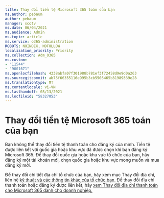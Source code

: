 ```yaml
---
title: Thay đổi tiền tệ Microsoft 365 toán của bạn
ms.author: pebaum
author: pebaum
manager: scotv
ms.date: 06/04/2021
ms.audience: Admin
ms.topic: article
ms.service: o365-administration
ROBOTS: NOINDEX, NOFOLLOW
localization_priority: Priority
ms.collection: Adm_O365
ms.custom:
- "11544"
- "9001671"
ms.openlocfilehash: 4238abfa07f301988b781ef3f72458d9e9d0a263
ms.sourcegitcommit: ab75f66355116e995b3cb5505465b31989339e28
ms.translationtype: MT
ms.contentlocale: vi-VN
ms.lasthandoff: 08/13/2021
ms.locfileid: "58327053"
---
```

# <a name="change-your-microsoft-365-billing-currency"></a>Thay đổi tiền tệ Microsoft 365 toán của bạn

Bạn không thể thay đổi tiền tệ thanh toán cho đăng ký của mình. Tiền tệ được liên kết với quốc gia hoặc khu vực đã được chọn khi bạn đăng ký Microsoft 365. Để thay đổi quốc gia hoặc khu vực tổ chức của bạn, hãy đăng ký một tài khoản mới, chọn quốc gia hoặc khu vực mong muốn và mua đăng ký mới. 

Để thay đổi chi tiết địa chỉ tổ chức của bạn, hãy xem mục Thay đổi địa chỉ, liên hệ [kỹ thuật và các thông tin khác của tổ chức bạn.](https://docs.microsoft.com/microsoft-365/admin/manage/change-address-contact-and-more) Để thay đổi địa chỉ thanh toán hoặc đăng ký được liên kết, hãy [xem Thay đổi địa chỉ thanh toán cho Microsoft 365 dành cho doanh nghiệp.](https://docs.microsoft.com/microsoft-365/commerce/billing-and-payments/change-your-billing-addresses) 
